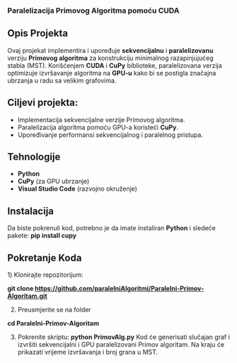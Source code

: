 ### Paralelizacija Primovog Algoritma pomoću CUDA

## Opis Projekta
Ovaj projekat implementira i upoređuje **sekvencijalnu** i **paralelizovanu** verziju **Primovog algoritma** za konstrukciju minimalnog razapinjujućeg stabla (MST). 
Korišćenjem **CUDA** i **CuPy** biblioteke, paralelizovana verzija optimizuje izvršavanje algoritma na **GPU-u** kako bi se postigla značajna ubrzanja u radu sa velikim grafovima.

## Ciljevi projekta:
- Implementacija sekvencijalne verzije Primovog algoritma.
- Paralelizacija algoritma pomoću GPU-a koristeći **CuPy**.
- Upoređivanje performansi sekvencijalnog i paralelnog pristupa.

## Tehnologije
- **Python**
- **CuPy** (za GPU ubrzanje)
- **Visual Studio Code** (razvojno okruženje)

## Instalacija
Da biste pokrenuli kod, potrebno je da imate instaliran **Python** i sledeće pakete:
**pip install cupy**

## Pokretanje Koda
1️) Klonirajte repozitorijum:

**git clone <https://github.com/paralelniAlgoritmi/Paralelni-Primov-Algoritam.git>**

2) Preusmjerite se na folder
   
**cd Paralelni-Primov-Algoritam**

3) Pokrenite skriptu:
**python PrimovAlg.py**
Kod će generisati slučajan graf i izvršiti sekvencijalni i GPU paralelizovani Primov algoritam. Na kraju će prikazati vrijeme izvršavanja i broj grana u MST.


